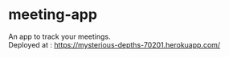 # meeting-app
An app to track your meetings. <br>
Deployed at : https://mysterious-depths-70201.herokuapp.com/
